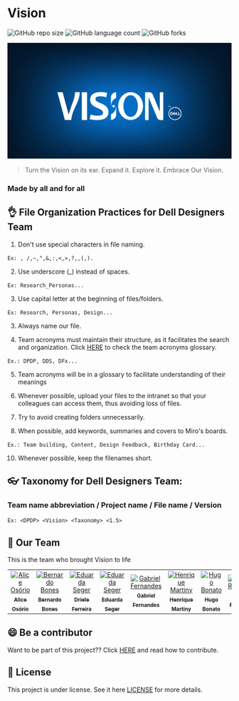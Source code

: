 # Vision

<!--- https://shields.ioi --->

![GitHub repo size](https://img.shields.io/github/repo-size/iuricode/README-template?style=for-the-badge)
![GitHub language count](https://img.shields.io/github/languages/count/iuricode/README-template?style=for-the-badge)
![GitHub forks](https://img.shields.io/github/followers/DPDPTeam?style=flat-square)

<img src="logovision.png" alt="Vision Logo">

> Turn the Vision on its ear. Expand it. Explore it. Embrace Our Vision.

### Made by all and for all

<!---
- [x] Não utilizar caracteres especiais na nomeação de arquivos ex.: , /,~,",&,:,<,>,?,,(,).
- [x] Não começar ou terminar nomes de arquivos com espaços. Ex: Personas
- [x] Utilizar letra maiúscula no começo do arquivos/pastas. Por exemplo: Research.
- [x] Siglas de times devem ser escritas em maiúsculo, pois facilita na busca e organização. Ex.: DPDP, DDS...
- [x] As siglas de times estarão em um glossário para facilitar o entendimento de seus significados.
- [x] Sempre que possível faça o upload de seus arquivos na intranet para que o seu acesso seja possível pelos seus colegas, assim evitando perda de arquivos.
- [x] Evitar criar pastas desnecessariamente.
- [x] Quando possível acrescentar palavras-chave e resumos de conteúdo em boards do Miro entre outros aplicativos.
--->

## 👌 File Organization Practices for Dell Designers Team

  1. Don't use special characters in file naming.
  
    Ex: , /,~,",&,:,<,>,?,,(,).

  2. Use underscore (_) instead of spaces.

	Ex: Research_Personas...

  3. Use capital letter at the beginning of files/folders.

	Ex: Research, Personas, Design...
	
  3. Always name our file.

  4. Team acronyms must maintain their structure, as it facilitates the search and organization. 
     Click [HERE](glossary.md) to check the team acronyms glossary.
  
	Ex.: DPDP, DDS, DFx...
	
    
  5. Team acronyms  will be in a glossary to facilitate understanding of their meanings
  
  7. Whenever possible, upload your files to the intranet so that your colleagues can access them, thus avoiding loss of files.

  8. Try to avoid creating folders unnecessarily.

  9. When possible, add keywords, summaries and covers to Miro's boards.
  
	Ex.: Team building, Content, Design Feedback, Birthday Card...
	
 10. Whenever possible, keep the filenames short. 	


## 👓 Taxonomy for Dell Designers Team: 

### Team name abbreviation / Project name / File name / Version

	
	Ex: <DPDP> <Vision> <Taxonomy> <1.5>


	
## 🤝 Our Team

This is the team who brought Vision to life

<table>
  <tr>
    <td align="center">
      <a href="#">
        <img src="https://i.imgur.com/kKGYcNJ.jpg" width="100px;" alt="Alice Osório"/><br>
        <sub>
          <b>Alice Osório</b>
        </sub>
      </a>
    </td>
    <td align="center">
      <a href="#">
        <img src="https://i.imgur.com/16SEM2j.jpg" width="100px;" alt="Bernardo Bones"/><br>
        <sub>
          <b>Bernardo Bones</b>
        </sub>
      </a>
    </td>
    <td align="center">
      <a href="#">
        <img src="https://i.imgur.com/qghPEv3.jpg" width="100px;" alt="Eduarda Seger"/><br>
        <sub>
          <b>Driele Ferreira</b>
        </sub>
      </a>
    </td>
    <td align="center">
      <a href="#">
        <img src="https://i.imgur.com/22hw0BW.jpg" width="100px;" alt="Eduarda Seger"/><br>
        <sub>
          <b>Eduarda Seger</b>
        </sub>
      </a>
    </td>
    <td align="center">
      <a href="#">
        <img src="https://i.imgur.com/0WTtawC.jpg" width="100px;" alt="Gabriel Fernandes"/><br>
        <sub>
          <b>Gabriel Fernandes</b>
        </sub>
      </a>
    </td>
    <td align="center">
      <a href="#">
        <img src="https://i.imgur.com/uAERgGj.jpg" width="100px;" alt="Henrique Martiny"/><br>
        <sub>
          <b>Henrique Martiny</b>
        </sub>
      </a>
    </td>
    <td align="center">
      <a href="#">
        <img src="https://i.imgur.com/OUw1iqE.jpg" width="100px;" alt="Hugo Bonato"/><br>
        <sub>
          <b>Hugo Bonato</b>
        </sub>
      </a>
    </td>
    <td align="center">
      <a href="#">
        <img src="https://i.imgur.com/UE7JDKK.jpg" width="100px;" alt="Julia Reichert"/><br>
        <sub>
          <b>Julia Reichert</b>
        </sub>
      </a>
    </td>
    <td align="center">
      <a href="#">
        <img src="https://i.imgur.com/ugCiEGm.jpg" width="100px;" alt="Leonardo Granado"/><br>
        <sub>
          <b>Leonardo Granado</b>
        </sub>
      </a>
    </td>
    <td align="center">
      <a href="#">
        <img src="https://i.imgur.com/zWkEy21.jpg" width="100px;" alt="Pietra Piva"/><br>
        <sub>
          <b>Pietra Piva</b>
        </sub>
      </a>
    </td>
    
  </tr>
</table>


## 😄 Be a contributor

Want to be part of this project?? Click [HERE](CONTRIBUTING.md) and read how to contribute.

## 📝 License

This project is under license. See it here [LICENSE](LICENSE.md) for more details.

